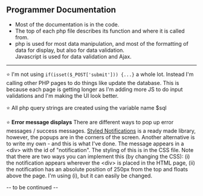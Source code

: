 ## Programmer Documentation

* Most of the documentation is in the code.
* The top of each php file describes its function and where it is called from.
* php is used for most data manipulation, and most of the formatting of data for display, but also for data validation.     
Javascript is used for data validation and Ajax.

--------------------

:star: I'm not using `if(isset($_POST['submit'])) {...}` a whole lot. Instead I'm calling other PHP pages to do things like update the database.
This is because each page is getting longer as I'm adding more JS to do input validations and I'm making the UI look better. 

:star: All php query strings are created using the variable name $sql

:star: **Error message displays** There are different ways to pop up error messages / success messages.  [Styled Notifications](https://github.com/salamander2/styled-notifications) is a ready made library, however, the popups are in the corners of the screen.  Another alternative is to write my own - and this is what I've done.  The message appears in a &lt;div&gt; with the id of "notification". The styling of this is in the CSS file. Note that there are two ways you can implement this (by changing the CSS): (i) the notification appears wherever the &lt;div&gt; is placed in the HTML page, (ii) the notification has an absolute position of 250px from the top and floats above the page. I'm using (i), but it can easily be changed.

-- to be continued --
